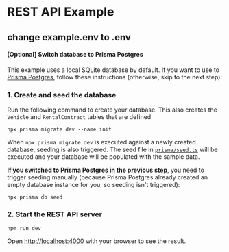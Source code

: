 # REST API Example

## change example.env to .env

#### [Optional] Switch database to Prisma Postgres

This example uses a local SQLite database by default. If you want to use to [Prisma Postgres](https://prisma.io/postgres), follow these instructions (otherwise, skip to the next step):



### 1. Create and seed the database

Run the following command to create your database. This also creates the `Vehicle` and `RentalContract` tables that are defined
```
npx prisma migrate dev --name init
```

When `npx prisma migrate dev` is executed against a newly created database, seeding is also triggered. The seed file in [`prisma/seed.ts`](./prisma/seed.ts) will be executed and your database will be populated with the sample data.

**If you switched to Prisma Postgres in the previous step**, you need to trigger seeding manually (because Prisma Postgres already created an empty database instance for you, so seeding isn't triggered):

```
npx prisma db seed
```


### 2. Start the REST API server

```
npm run dev
```

Open [http://localhost:4000](http://localhost:4000) with your browser to see the result.
